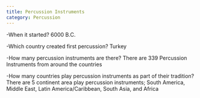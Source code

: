 ```yaml
---
title: Percussion Instruments
category: Percussion
---
```

<p>-When it started? 6000 B.C.</p>
<p>-Which country created first percussion? Turkey</p>
<p>-How many percussion instruments are there? There are 339 Percussion Instruments from around the countries</p>
<p>-How many countries play percussion instruments as part of their tradition? There are 5 continent area play percussion instruments; South America, Middle East, Latin America/Caribbean, South Asia, and Africa</p>
